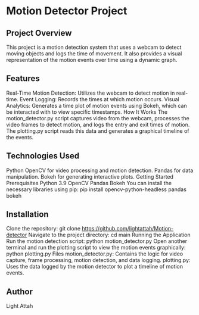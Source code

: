 # Motion Detector Project
## Project Overview
This project is a motion detection system that uses a webcam to detect moving objects and logs the time of movement. It also provides a visual representation of the motion events over time using a dynamic graph.

## Features
Real-Time Motion Detection: Utilizes the webcam to detect motion in real-time.
Event Logging: Records the times at which motion occurs.
Visual Analytics: Generates a time plot of motion events using Bokeh, which can be interacted with to view specific timestamps.
How It Works
The motion_detector.py script captures video from the webcam, processes the video frames to detect motion, and logs the entry and exit times of motion. The plotting.py script reads this data and generates a graphical timeline of the events.

## Technologies Used
Python
OpenCV for video processing and motion detection.
Pandas for data manipulation.
Bokeh for generating interactive plots.
Getting Started
Prerequisites
Python 3.9
OpenCV
Pandas
Bokeh
You can install the necessary libraries using pip:
pip install opencv-python-headless pandas bokeh

## Installation
Clone the repository:
git clone https://github.com/lightattah/Motion-detector
Navigate to the project directory:
cd main
Running the Application
Run the motion detection script:
python motion_detector.py
Open another terminal and run the plotting script to view the motion events graphically:
python plotting.py
Files
motion_detector.py: Contains the logic for video capture, frame processing, motion detection, and data logging.
plotting.py: Uses the data logged by the motion detector to plot a timeline of motion events.

## Author
Light Attah
